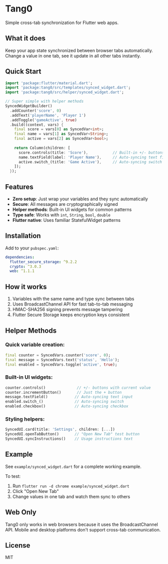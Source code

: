 # Tang0

Simple cross-tab synchronization for Flutter web apps.

## What it does

Keep your app state synchronized between browser tabs automatically. Change a value in one tab, see it update in all other tabs instantly.

## Quick Start

```dart
import 'package:flutter/material.dart';
import 'package:tang0/src/templates/synced_widget.dart';
import 'package:tang0/src/helper/synced_widget.dart';

// Super simple with helper methods
SyncedWidgetBuilder()
  .addCounter('score', 0)
  .addText('playerName', 'Player 1') 
  .addToggle('gameActive', true)
  .build((context, vars) {
    final score = vars[0] as SyncedVar<int>;
    final name = vars[1] as SyncedVar<String>;
    final active = vars[2] as SyncedVar<bool>;
    
    return Column(children: [
      score.controls(title: 'Score'),           // Built-in +/- buttons
      name.textField(label: 'Player Name'),     // Auto-syncing text field  
      active.switch_(title: 'Game Active'),     // Auto-syncing switch
    ]);
  });
```

## Features

- **Zero setup**: Just wrap your variables and they sync automatically
- **Secure**: All messages are cryptographically signed
- **Helper methods**: Built-in UI widgets for common patterns
- **Type safe**: Works with `int`, `String`, `bool`, `double`
- **Flutter native**: Uses familiar StatefulWidget patterns

## Installation

Add to your `pubspec.yaml`:

```yaml
dependencies:
  flutter_secure_storage: ^9.2.2
  crypto: ^3.0.3
  web: ^1.1.1
```

## How it works

1. Variables with the same name and type sync between tabs
2. Uses BroadcastChannel API for fast tab-to-tab messaging
3. HMAC-SHA256 signing prevents message tampering
4. Flutter Secure Storage keeps encryption keys consistent

## Helper Methods

### Quick variable creation:
```dart
final counter = SyncedVars.counter('score', 0);
final message = SyncedVars.text('status', 'Hello');
final enabled = SyncedVars.toggle('active', true);
```

### Built-in UI widgets:
```dart
counter.controls()              // +/- buttons with current value
counter.incrementButton()       // Just the + button
message.textField()            // Auto-syncing text input
enabled.switch_()              // Auto-syncing switch
enabled.checkbox()             // Auto-syncing checkbox
```

### Styling helpers:
```dart
SyncedUI.card(title: 'Settings', children: [...])
SyncedUI.openTabButton()       // "Open New Tab" test button
SyncedUI.syncInstructions()    // Usage instructions text
```

## Example

See `example/synced_widget.dart` for a complete working example.

To test:
1. Run `flutter run -d chrome example/synced_widget.dart`
2. Click "Open New Tab" 
3. Change values in one tab and watch them sync to others

## Web Only

Tang0 only works in web browsers because it uses the BroadcastChannel API. Mobile and desktop platforms don't support cross-tab communication.

## License

MIT

